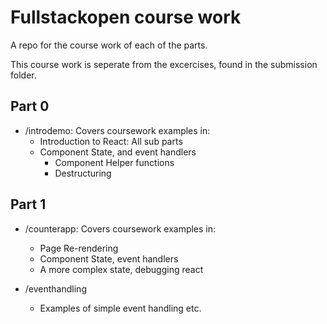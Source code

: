 # Fullstackopen course work

A repo for the course work of each of the parts.

This course work is seperate from the excercises, found in the submission folder.

## Part 0

- /introdemo: Covers coursework examples in:
  - Introduction to React: All sub parts
  - Component State, and event handlers
    - Component Helper functions
    - Destructuring

## Part 1

- /counterapp: Covers coursework examples in:
  - Page Re-rendering
  - Component State, event handlers
  - A more complex state, debugging react

- /eventhandling
  - Examples of simple event handling etc.
